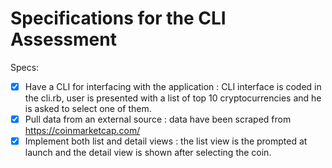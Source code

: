 # Specifications for the CLI Assessment

Specs:
- [x] Have a CLI for interfacing with the application : CLI interface is coded in the cli.rb, user is presented with a list of top 10 cryptocurrencies and he is asked to select one of them.
- [x] Pull data from an external source : data have been scraped from https://coinmarketcap.com/
- [x] Implement both list and detail views : the list view is the prompted at launch and the detail view is shown after selecting the coin.
